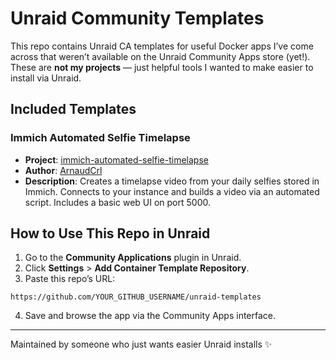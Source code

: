 # Unraid Community Templates

This repo contains Unraid CA templates for useful Docker apps I’ve come across that weren’t available on the Unraid Community Apps store (yet!). These are **not my projects** — just helpful tools I wanted to make easier to install via Unraid.

## Included Templates

### Immich Automated Selfie Timelapse
- **Project**: [immich-automated-selfie-timelapse](https://github.com/ArnaudCrl/immich-automated-selfie-timelapse)
- **Author**: [ArnaudCrl](https://github.com/ArnaudCrl)
- **Description**: Creates a timelapse video from your daily selfies stored in Immich. Connects to your instance and builds a video via an automated script. Includes a basic web UI on port 5000.

## How to Use This Repo in Unraid

1. Go to the **Community Applications** plugin in Unraid.
2. Click **Settings** > **Add Container Template Repository**.
3. Paste this repo’s URL:

```
https://github.com/YOUR_GITHUB_USERNAME/unraid-templates
```

4. Save and browse the app via the Community Apps interface.

---

Maintained by someone who just wants easier Unraid installs ✨
